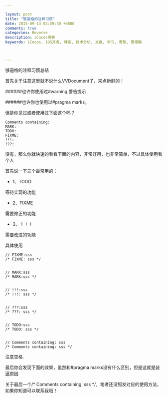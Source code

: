 ```yaml
---

layout: post
title: "够逼格的注释习惯"
date: 2015-09-13 02:59:30 +0800
comments: true
categories: Reverse
description: iCocos博客
keywords: iCocos, iOS开发, 博客, 技术分析, 文章, 学习, 曹黎, 曹理鹏



---
```






够逼格的注释习惯总结

 

 

首先关于注意这里就不说什么VVDocument了，来点新鲜的！

######也许你使用过#warning 警告提示

######也许你也使用过#pragma marks。

但是你见过或者使用过下面这个吗？

	Comments containing:
	MARK:
	TODO:
	FIXME:
	!!!:
	???:
没有，那么你就快速的看看下面的内容，非常好用，也非常简单，不过具体使用看个人



<!--more-->





 首先说一下三个最常用的：
 
 * 1、TODO

 等待实现的功能
 
 * 2、FIXME

 需要修正的功能
 
 * 3、！！！

 需要改进的功能

具体使用
	
	// FIXME:sss
	/* FIXME: sss */
	
	
	// MARK:sss
	/* MARK:sss */
	
	
	// !!!:sss
	/* !!!: sss */
	
	
	// ???:sss
	/* ???: sss */
	
	
	// TODO:sss
	/* TODO: sss */


	// Comments containing: sss
	/* Comments containing: sss */

注意空格.

 最后你会发现下面的效果，虽然和#pragma marks没有什么区别，但是这就是装逼原因

关于最后一个/* Comments containing: sss */，笔者还没照发对应的使用方法，如果你知道可以联系我哦！


<!--more-->